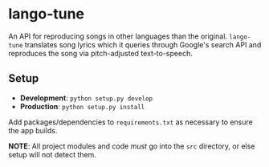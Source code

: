 # lango-tune
An API for reproducing songs in other languages than the original. `lango-tune` translates song lyrics which it queries through Google's search API and reproduces the song via pitch-adjusted text-to-speech.

## Setup

- **Development**: `python setup.py develop`
- **Production**: `python setup.py install`

Add packages/dependencies to `requirements.txt` as necessary to ensure the app builds.

__NOTE__: All project modules and code *must* go into the `src` directory, or else setup will not detect them.